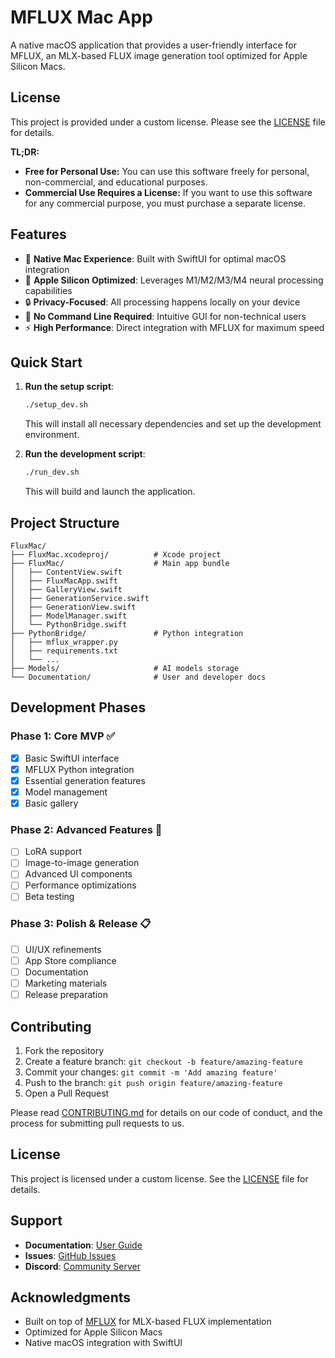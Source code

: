 # MFLUX Mac App

A native macOS application that provides a user-friendly interface for MFLUX, an MLX-based FLUX image generation tool optimized for Apple Silicon Macs.

## License

This project is provided under a custom license. Please see the [LICENSE](LICENSE) file for details.

**TL;DR:**
*   **Free for Personal Use:** You can use this software freely for personal, non-commercial, and educational purposes.
*   **Commercial Use Requires a License:** If you want to use this software for any commercial purpose, you must purchase a separate license.

## Features

- 🎨 **Native Mac Experience**: Built with SwiftUI for optimal macOS integration
- 🚀 **Apple Silicon Optimized**: Leverages M1/M2/M3/M4 neural processing capabilities
- 🔒 **Privacy-Focused**: All processing happens locally on your device
- 🎯 **No Command Line Required**: Intuitive GUI for non-technical users
- ⚡ **High Performance**: Direct integration with MFLUX for maximum speed

## Quick Start

1.  **Run the setup script**:
    ```bash
    ./setup_dev.sh
    ```
    This will install all necessary dependencies and set up the development environment.

2.  **Run the development script**:
    ```bash
    ./run_dev.sh
    ```
    This will build and launch the application.

## Project Structure

```
FluxMac/
├── FluxMac.xcodeproj/          # Xcode project
├── FluxMac/                    # Main app bundle
│   ├── ContentView.swift
│   ├── FluxMacApp.swift
│   ├── GalleryView.swift
│   ├── GenerationService.swift
│   ├── GenerationView.swift
│   ├── ModelManager.swift
│   └── PythonBridge.swift
├── PythonBridge/               # Python integration
│   ├── mflux_wrapper.py
│   ├── requirements.txt
│   └── ...
├── Models/                     # AI models storage
└── Documentation/              # User and developer docs
```

## Development Phases

### Phase 1: Core MVP ✅
- [x] Basic SwiftUI interface
- [x] MFLUX Python integration
- [x] Essential generation features
- [x] Model management
- [x] Basic gallery

### Phase 2: Advanced Features 🚧
- [ ] LoRA support
- [ ] Image-to-image generation
- [ ] Advanced UI components
- [ ] Performance optimizations
- [ ] Beta testing

### Phase 3: Polish & Release 📋
- [ ] UI/UX refinements
- [ ] App Store compliance
- [ ] Documentation
- [ ] Marketing materials
- [ ] Release preparation

## Contributing

1. Fork the repository
2. Create a feature branch: `git checkout -b feature/amazing-feature`
3. Commit your changes: `git commit -m 'Add amazing feature'`
4. Push to the branch: `git push origin feature/amazing-feature`
5. Open a Pull Request

Please read [CONTRIBUTING.md](CONTRIBUTING.md) for details on our code of conduct, and the process for submitting pull requests to us.

## License

This project is licensed under a custom license. See the [LICENSE](LICENSE) file for details.

## Support

- **Documentation**: [User Guide](Documentation/UserGuide.md)
- **Issues**: [GitHub Issues](https://github.com/your-repo/issues)
- **Discord**: [Community Server](https://discord.gg/your-server)

## Acknowledgments

- Built on top of [MFLUX](https://github.com/mflux-ai/mflux) for MLX-based FLUX implementation
- Optimized for Apple Silicon Macs
- Native macOS integration with SwiftUI 